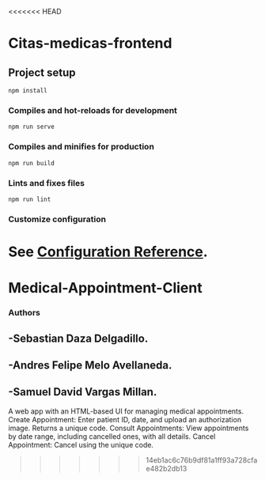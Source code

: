 <<<<<<< HEAD
# Citas-medicas-frontend

## Project setup
```
npm install
```

### Compiles and hot-reloads for development
```
npm run serve
```

### Compiles and minifies for production
```
npm run build
```

### Lints and fixes files
```
npm run lint
```

### Customize configuration
See [Configuration Reference](https://cli.vuejs.org/config/).
=======
# Medical-Appointment-Client
### Authors 
-Sebastian Daza Delgadillo.
---
-Andres Felipe Melo Avellaneda.
---
-Samuel David Vargas Millan.
---
A web app with an HTML-based UI for managing medical appointments.  Create Appointment: Enter patient ID, date, and upload an authorization image. Returns a unique code. Consult Appointments: View appointments by date range, including cancelled ones, with all details. Cancel Appointment: Cancel using the unique code.
>>>>>>> 14eb1ac6c76b9df81a1ff93a728cfae482b2db13
